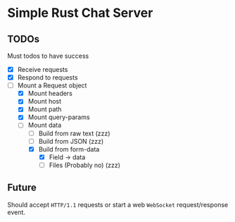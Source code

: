 # Simple Rust Chat Server

## TODOs

Must todos to have success

- [x] Receive requests
- [x] Respond to requests
- [ ] Mount a Request object
  - [x] Mount headers
  - [x] Mount host
  - [x] Mount path
  - [x] Mount query-params
  - [ ] Mount data
    - [ ] Build from raw text (zzz)
    - [ ] Build from JSON (zzz)
    - [x] Build from form-data
      - [x] Field -> data
      - [ ] Files (Probably no) (zzz)

## Future

Should accept `HTTP/1.1` requests or start a web `WebSocket` request/response event.
